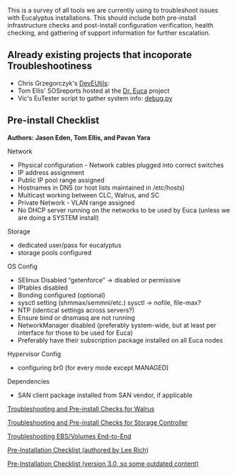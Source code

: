 This is a survey of all tools we are currently using to troubleshoot issues with Eucalyptus installations.  This should include both pre-install infrastructure checks and post-install configuration verification, health checking, and gathering of support information for further escalation.

## Already existing projects that incoporate Troubleshootiness
- Chris Grzegorczyk's [DevEUtils](https://github.com/eucalyptus/deveutils): 
- Tom Ellis' SOSreports hosted at the [Dr. Euca](https://github.com/eucalyptus/doctor-euca) project
- Vic's EuTester script to gather system info: [debug.py](https://github.com/eucalyptus/eutester/blob/testing/testcases/cloud_admin/get_debug.py)

## Pre-install Checklist
**Authors: Jason Eden, Tom Ellis, and Pavan Yara**

Network
- Physical configuration - Network cables plugged into correct switches
- IP address assignment
- Public IP pool range assigned
- Hostnames in DNS (or host lists maintained in /etc/hosts)
- Multicast working between CLC, Walrus, and SC
- Private Network - VLAN range assigned
- No DHCP server running on the networks to be used by Euca (unless we are doing a SYSTEM install)

Storage
- dedicated user/pass for eucalyptus
- storage pools configured

OS Config
- SElinux Disabled
    “getenforce” -> disabled or permissive
- IPtables disabled
- Bonding configured (optional)
- sysctl setting (shmmax/semmni/etc.)
      sysctl -> nofile, file-max?
- NTP (identical settings across servers?)
- Ensure bind or dnsmasq are not running
- NetworkManager disabled (preferably system-wide, but at least per interface for those to be used for Euca)
- Preferably have their subscription package installed on all Euca nodes


Hypervisor Config
- configuring br0 (for every mode except MANAGED)

Dependencies
- SAN client package installed from SAN vendor, if applicable

[Troubleshooting and Pre-install Checks for Walrus](Walrus-Troubleshooting)

[Troubleshooting and Pre-install Checks for Storage Controller](SC-Troubleshooting)

[Troubleshooting EBS/Volumes End-to-End](EBS-Troubleshooting)

[Pre-Installation Checklist (authored by Lee Rich)](https://docs.google.com/document/d/1FBZuLf_pr2TbEHHWlEeObQXKO-oZ7bq1IF_I2mRVpwU/edit?usp=sharing)

[Pre-Installation Checklist (version 3.0, so some outdated content)](https://docs.google.com/document/d/1f30bHOE3MY6MCZ2dMR4ZYBNS0Aq3qSemYaWoHZg2GUY/edit?usp=sharing)